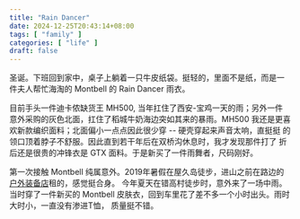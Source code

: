 ```yaml
---
title: "Rain Dancer"
date: 2024-12-25T20:43:14+08:00
tags: [ "family" ]
categories: [ "life" ]
draft: false
---
```


圣诞。下班回到家中，桌子上躺着一只牛皮纸袋。挺轻的，里面不是纸，而是一
件夫人帮忙海淘的 Montbell 的 Rain Dancer 雨衣。

目前手头一件迪卡侬缺货王 MH500, 当年扛住了西安-宝鸡一天的雨；另外一件
意外采购的灰色北面，扛住了稻城牛奶海边突如其来的暴雨。MH500 我还是更喜
欢新款编织面料；北面偏小一点点因此很少穿 -- 硬壳穿起来声音太响，直挺挺
的领口顶着脖子不舒服。因此直到若干年后在双桥沟休息时，我才发现那件打了
折后还是很贵的冲锋衣是 GTX 面料。于是新买了一件雨舞者，尺码刚好。

第一次接触 Montbell 纯属意外。2019年暑假在屋久岛徒步，进山之前在路边的
[户外装备店](https://www.facebook.com/sangakutaro/)租的，感觉挺合身。
今年夏天在错高村徒步时，意外来了一场中雨。当时穿了一件新买的 Montbell
皮肤衣，回到车里花了差不多一个小时出头。雨时大时小，一直没有渗进T恤，
质量挺不错。
